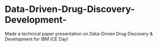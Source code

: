 # Data-Driven-Drug-Discovery-Development-
Made a technical paper presentation on Data-Driven Drug Discovery &amp; Development for IBM ICE Day!
